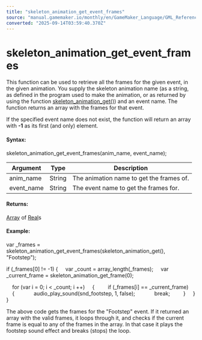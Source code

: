 ```yaml
---
title: "skeleton_animation_get_event_frames"
source: "manual.gamemaker.io/monthly/en/GameMaker_Language/GML_Reference/Asset_Management/Sprites/Skeletal_Animation/Animation/skeleton_animation_get_event_frames.htm"
converted: "2025-09-14T03:59:40.370Z"
---
```


# skeleton\_animation\_get\_event\_frames

This function can be used to retrieve all the frames for the given event, in the given animation. You supply the skeleton animation name (as a string, as defined in the program used to make the animation, or as returned by using the function [skeleton\_animation\_get()](skeleton_animation_get.md)) and an event name. The function returns an array with the frames for that event.

If the specified event name does not exist, the function will return an array with **\-1** as its first (and only) element.

#### Syntax:

skeleton\_animation\_get\_event\_frames(anim\_name, event\_name);

| Argument | Type | Description |
| --- | --- | --- |
| anim_name | String | The animation name to get the frames of. |
| event_name | String | The event name to get the frames for. |

#### Returns:

[Array](../../../../../../../../../GameMaker_Language/GML_Overview/Arrays.md) of [Real](../../../../../../../../../GameMaker_Language/GML_Overview/Data_Types.md)s

#### Example:

var \_frames = skeleton\_animation\_get\_event\_frames(skeleton\_animation\_get(), "Footstep");

if (\_frames\[0\] != -1)
{
    var \_count = array\_length(\_frames);
    var \_current\_frame = skeleton\_animation\_get\_frame(0);

    for (var i = 0; i < \_count; i ++)
    {
        if (\_frames\[i\] == \_current\_frame)
        {
            audio\_play\_sound(snd\_footstep, 1, false);
            break;
        }
    }
}

The above code gets the frames for the "Footstep" event. If it returned an array with the valid frames, it loops through it, and checks if the current frame is equal to any of the frames in the array. In that case it plays the footstep sound effect and breaks (stops) the loop.